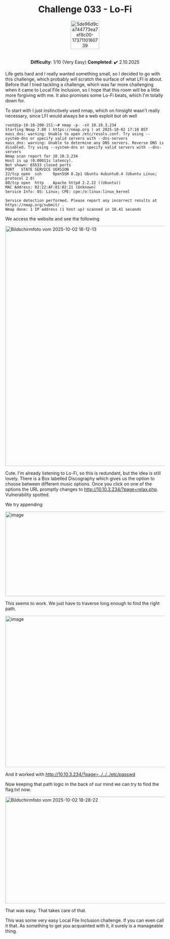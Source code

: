 <h1 align="center">Challenge 033 - Lo-Fi </h1>
<div align="center">
  <img width="90" height="90" alt="5de96d9ca744773ea7ef8c00-1737110160739" src="https://github.com/user-attachments/assets/9070b314-b310-47a4-84b4-63331fd78381" />
</div>
<br>
<p align="center"> <b>Difficulty</b>: 1/10 (Very Easy) <b>Completed</b>: ✔️ 2.10.2025  </p>

Life gets hard and I really wanted something small, so I decided to go with this challenge, which probably will scratch the surface of what LFI is about. Before that I tried tackling a challenge, which was far more challenging when it came to Local File Inclusion, so I hope that this room will be a little more forgiving with me. It also promises some Lo-Fi beats, which I'm totally down for.

To start with I just instinctively used nmap, which on hinsight wasn't really necessary, since LFI would always be a web exploit but oh well

```
root@ip-10-10-200-151:~# nmap -p- -sV 10.10.3.234
Starting Nmap 7.80 ( https://nmap.org ) at 2025-10-02 17:10 BST
mass_dns: warning: Unable to open /etc/resolv.conf. Try using --system-dns or specify valid servers with --dns-servers
mass_dns: warning: Unable to determine any DNS servers. Reverse DNS is disabled. Try using --system-dns or specify valid servers with --dns-servers
Nmap scan report for 10.10.3.234
Host is up (0.00011s latency).
Not shown: 65533 closed ports
PORT   STATE SERVICE VERSION
22/tcp open  ssh     OpenSSH 8.2p1 Ubuntu 4ubuntu0.4 (Ubuntu Linux; protocol 2.0)
80/tcp open  http    Apache httpd 2.2.22 ((Ubuntu))
MAC Address: 02:22:AF:01:02:21 (Unknown)
Service Info: OS: Linux; CPE: cpe:/o:linux:linux_kernel

Service detection performed. Please report any incorrect results at https://nmap.org/submit/ .
Nmap done: 1 IP address (1 host up) scanned in 10.41 seconds
```

We access the website and see the following

<img width="1127" height="758" alt="Bildschirmfoto vom 2025-10-02 18-12-13" src="https://github.com/user-attachments/assets/e7006f07-ac27-477b-98db-830ac2a3169f" />

Cute. I'm already listening to Lo-Fi, so this is redundant, but the idea is still lovely. There is a Box labelled Discography which gives us the option to choose between different music options. Once you click on one of the options the URL promptly changes to http://10.10.3.234/?page=relax.php. Vulnerability spotted.

We try appending

<img width="661" height="267" alt="image" src="https://github.com/user-attachments/assets/5c00f2f3-6976-4baa-b740-2c6e31266178" />

This seems to work. We just have to traverse long enough to find the right path.

<img width="668" height="478" alt="image" src="https://github.com/user-attachments/assets/7fd25662-6d11-4f18-b51a-04ab23f102e5" />

And it worked with http://10.10.3.234/?page=../../../etc/passwd

Now keeping that path logic in the back of our mind we can try to find the flag.txt now.

<img width="968" height="337" alt="Bildschirmfoto vom 2025-10-02 18-28-22" src="https://github.com/user-attachments/assets/b91b1ae3-a138-4333-85e5-13bd3dba2563" />

That was easy. That takes care of that.

This was some very easy Local File Inclusion challenge. If you can even call it that. As something to get you acquainted with it, it surely is a manageable thing.
